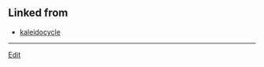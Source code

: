 ## Linked from

* [kaleidocycle](kaleidocycle.md)


----
[Edit](https://github.com/vitroid/vitroid.github.io/blob/master/MD/3Dprint.md)
